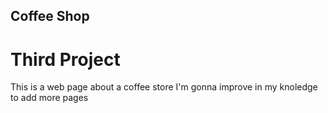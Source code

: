 ## Coffee Shop
# Third Project

This is a web page about a coffee store
I'm gonna improve in my knoledge to add more pages